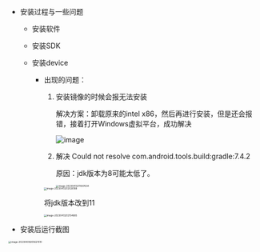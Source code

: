 + 安装过程与一些问题
  + 安装软件

  + 安装SDK

  + 安装device

    + 出现的问题：

      1. 安装镜像的时候会报无法安装

         解决方案：卸载原来的intel x86，然后再进行安装，但是还会报错，接着打开Windows虚拟平台，成功解决

         ![image](https://github.com/Nefelibata0103/2020-/assets/131474595/3509c2c8-0cfa-451a-8efb-43c2a96958f2)



      2. 解决 Could not resolve com.android.tools.build:gradle:7.4.2

         原因：jdk版本为8可能太低了。

         <img src="./img/image-20230413211937634.png" alt="image-20230413211937634" style="zoom:33%;" />

      <img src="./img/image-20230413212026188.png" alt="image-20230413212026188" style="zoom:33%;" />

      将jdk版本改到11

      <img src="./img/image-20230413212154685.png" alt="image-20230413212154685" style="zoom:33%;" />






+ 安装后运行截图

<img src="./img/image-20230409205621510.png" alt="image-20230409205621510" style="zoom:33%;" />
